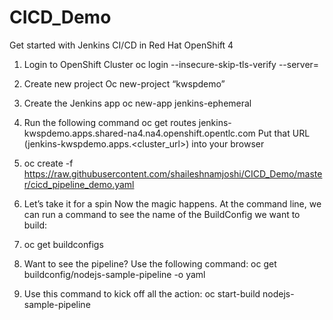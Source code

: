 # CICD_Demo
Get started with Jenkins CI/CD in Red Hat OpenShift 4
1.	Login to OpenShift Cluster 
oc login --insecure-skip-tls-verify --server=<Cluster URL>
2.	Create new project 
Oc new-project “kwspdemo”
3.	Create the Jenkins app
oc new-app jenkins-ephemeral
4.	Run the following command 
oc get routes
jenkins-kwspdemo.apps.shared-na4.na4.openshift.opentlc.com
                 Put that URL (jenkins-kwspdemo.apps.<cluster_url>) into your browser 

 
5.	oc create -f https://raw.githubusercontent.com/shaileshnamjoshi/CICD_Demo/master/cicd_pipeline_demo.yaml 

6.	Let’s take it for a spin
Now the magic happens. At the command line, we can run a command to see the name of the BuildConfig we want to build:

7.   oc get buildconfigs

8. Want to see the pipeline? Use the following command:
  oc get buildconfig/nodejs-sample-pipeline -o yaml

9. Use this command to kick off all the action:
  oc start-build nodejs-sample-pipeline







